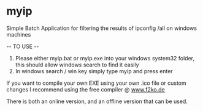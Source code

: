 # myip
Simple Batch Application for filtering the results of ipconfig /all on windows machines

-- TO USE --

1. Please either myip.bat or myip.exe into your windows system32 folder, this should allow windows search to find it easily
2. In windows search / win key simply type myip and press enter


If you want to compile your own EXE using your own .ico file or custom changes I recommend using the free compiler @ www.f2ko.de

There is both an online version, and an offline version that can be used.
